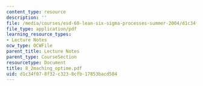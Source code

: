 ```yaml
---
content_type: resource
description: ''
file: /media/courses/esd-60-lean-six-sigma-processes-summer-2004/d1c34f078f32c3238cfb17853bacd584_8_2maching_optime.pdf
file_type: application/pdf
learning_resource_types:
- Lecture Notes
ocw_type: OCWFile
parent_title: Lecture Notes
parent_type: CourseSection
resourcetype: Document
title: 8_2maching_optime.pdf
uid: d1c34f07-8f32-c323-8cfb-17853bacd584
---
```

